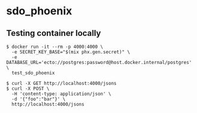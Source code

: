 # sdo_phoenix

## Testing container locally

```shell
$ docker run -it --rm -p 4000:4000 \
  -e SECRET_KEY_BASE="$(mix phx.gen.secret)" \
  -e DATABASE_URL='ecto://postgres:password@host.docker.internal/postgres' \
  test_sdo_phoenix
```

```shell
$ curl -X GET http://localhost:4000/jsons
$ curl -X POST \
  -H 'content-type: application/json' \
  -d '{"foo":"bar"}' \
  http://localhost:4000/jsons
```
